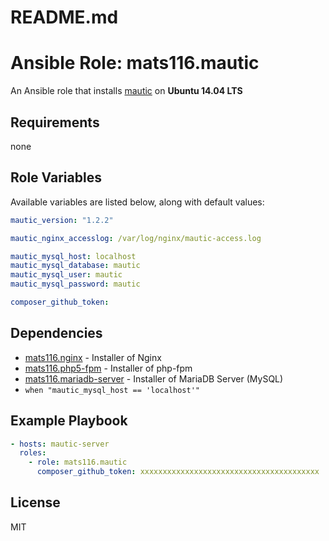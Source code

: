 # README.md
# Ansible Role: mats116.mautic

An Ansible role that installs [mautic](https://www.mautic.org/) on **Ubuntu 14.04 LTS**

## Requirements

none

## Role Variables

Available variables are listed below, along with default values:

```yaml
mautic_version: "1.2.2"

mautic_nginx_accesslog: /var/log/nginx/mautic-access.log

mautic_mysql_host: localhost
mautic_mysql_database: mautic
mautic_mysql_user: mautic
mautic_mysql_password: mautic

composer_github_token:
```

## Dependencies

- [mats116.nginx](https://galaxy.ansible.com/detail#/role/6198) - Installer of Nginx
- [mats116.php5-fpm](https://galaxy.ansible.com/detail#/role/6238) - Installer of php-fpm
- [mats116.mariadb-server](https://galaxy.ansible.com/detail#/role/6199) - Installer of MariaDB Server (MySQL)
 - `when "mautic_mysql_host == 'localhost'"`

## Example Playbook

```yaml
- hosts: mautic-server
  roles:
    - role: mats116.mautic
      composer_github_token: xxxxxxxxxxxxxxxxxxxxxxxxxxxxxxxxxxxxxxxx
```

## License

MIT
